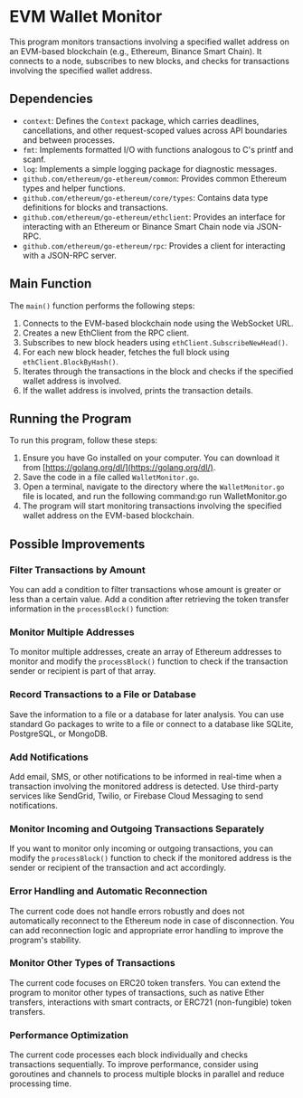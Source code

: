 # EVM Wallet Monitor

This program monitors transactions involving a specified wallet address on an EVM-based blockchain (e.g., Ethereum, Binance Smart Chain). It connects to a node, subscribes to new blocks, and checks for transactions involving the specified wallet address.

## Dependencies

- `context`: Defines the `Context` package, which carries deadlines, cancellations, and other request-scoped values across API boundaries and between processes.
- `fmt`: Implements formatted I/O with functions analogous to C's printf and scanf.
- `log`: Implements a simple logging package for diagnostic messages.
- `github.com/ethereum/go-ethereum/common`: Provides common Ethereum types and helper functions.
- `github.com/ethereum/go-ethereum/core/types`: Contains data type definitions for blocks and transactions.
- `github.com/ethereum/go-ethereum/ethclient`: Provides an interface for interacting with an Ethereum or Binance Smart Chain node via JSON-RPC.
- `github.com/ethereum/go-ethereum/rpc`: Provides a client for interacting with a JSON-RPC server.

## Main Function

The `main()` function performs the following steps:

1. Connects to the EVM-based blockchain node using the WebSocket URL.
2. Creates a new EthClient from the RPC client.
3. Subscribes to new block headers using `ethClient.SubscribeNewHead()`.
4. For each new block header, fetches the full block using `ethClient.BlockByHash()`.
5. Iterates through the transactions in the block and checks if the specified wallet address is involved.
6. If the wallet address is involved, prints the transaction details.

## Running the Program

To run this program, follow these steps:

1. Ensure you have Go installed on your computer. You can download it from [https://golang.org/dl/](https://golang.org/dl/).
2. Save the code in a file called `WalletMonitor.go`.
3. Open a terminal, navigate to the directory where the `WalletMonitor.go` file is located, and run the following command:go run WalletMonitor.go
4. The program will start monitoring transactions involving the specified wallet address on the EVM-based blockchain.

## Possible Improvements

### Filter Transactions by Amount
You can add a condition to filter transactions whose amount is greater or less than a certain value. Add a condition after retrieving the token transfer information in the `processBlock()` function:

### Monitor Multiple Addresses
To monitor multiple addresses, create an array of Ethereum addresses to monitor and modify the `processBlock()` function to check if the transaction sender or recipient is part of that array.

### Record Transactions to a File or Database
Save the information to a file or a database for later analysis. You can use standard Go packages to write to a file or connect to a database like SQLite, PostgreSQL, or MongoDB.

### Add Notifications
Add email, SMS, or other notifications to be informed in real-time when a transaction involving the monitored address is detected. Use third-party services like SendGrid, Twilio, or Firebase Cloud Messaging to send notifications.

### Monitor Incoming and Outgoing Transactions Separately
If you want to monitor only incoming or outgoing transactions, you can modify the `processBlock()` function to check if the monitored address is the sender or recipient of the transaction and act accordingly.

### Error Handling and Automatic Reconnection
The current code does not handle errors robustly and does not automatically reconnect to the Ethereum node in case of disconnection. You can add reconnection logic and appropriate error handling to improve the program's stability.

### Monitor Other Types of Transactions
The current code focuses on ERC20 token transfers. You can extend the program to monitor other types of transactions, such as native Ether transfers, interactions with smart contracts, or ERC721 (non-fungible) token transfers.

### Performance Optimization
The current code processes each block individually and checks transactions sequentially. To improve performance, consider using goroutines and channels to process multiple blocks in parallel and reduce processing time.

